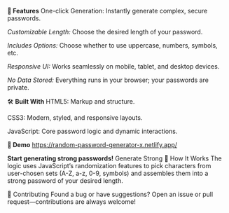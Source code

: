 **🚀 Features**
One-click Generation: Instantly generate complex, secure passwords.

_Customizable Length:_ Choose the desired length of your password.

_Includes Options:_ Choose whether to use uppercase, numbers, symbols, etc.

_Responsive UI:_ Works seamlessly on mobile, tablet, and desktop devices.

_No Data Stored:_ Everything runs in your browser; your passwords are private.


🛠️ **Built With**
HTML5: Markup and structure.

CSS3: Modern, styled, and responsive layouts.

JavaScript: Core password logic and dynamic interactions.


**📸 Demo**
 https://random-password-generator-x.netlify.app/

**Start generating strong passwords!**
Generate Strong
🧠 How It Works
The logic uses JavaScript’s randomization features to pick characters from user-chosen sets (A-Z, a-z, 0-9, symbols) and assembles them into a strong password of your desired length.

🤝 Contributing
Found a bug or have suggestions? Open an issue or pull request—contributions are always welcome!

